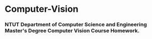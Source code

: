 # Computer-Vision
### NTUT Department of Computer Science and Engineering Master's Degree Computer Vision Course Homework.
